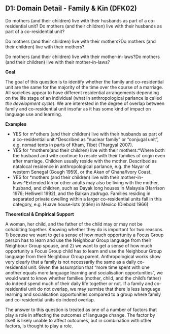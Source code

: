 
## D1: Domain Detail - Family & Kin (DFK02)

Do mothers (and their children) live with their husbands as part of a co-residential unit? Do mothers (and their children) live with their husbands as part of a co-residential unit?

Do mothers (and their children) live with their mothers?Do mothers (and their children) live with their mothers?

Do mothers (and their children) live with their mother-in-laws?Do mothers (and their children) live with their mother-in-laws?



**Goal**

The goal of this question is to identify whether the family and co-residential unit are the same for the majority of the time over the course of a marriage. All societies appear to have different residential arrangements depending on the life stage of an individual (what in anthropological parlance is called *the development cycle*). We are interested in the degree of overlap between family and co-residential unit insofar as it has some kind of impact on language use and learning.



**Examples**

- YES for m*others (and their children) live with their husbands as part of a co-residential unit:*Described as “nuclear family” or “conjugal unit”, e.g. nomad tents in parts of Kham, Tibet (Thargyal 2007).
- YES for *mothers(and their children) live with their mothers:*Where both the husband and wife continue to reside with their families of origin even after marriage. Children usually reside with the mother. Described as natalocal residence in anthropological parlance, e.g. the Nayar of western Senegal (Gough 1959), or the Akan of Ghana/Ivory Coast.
- YES for *mothers (and their children) live with their mother-in-laws:*Extended kin or other adults may also be living with the mother, husband, and children, such as Dayak long houses in Malaysia (Harrison 1976; Helliwell 1992), and the Balkan *zadruga*. Families residing in separated private dwelling within a larger co-residential units fall in this category, e.g. Huave house-lots (ndén) in Mexico (Diebold 1966)




**Theoretical & Empirical Support**

A woman, her child, and the father of the child may or may not be cohabiting together. Knowing whether they do is important for two reasons. 1) because we want to get a sense of how much opportunity a Focus Group person has to learn and use the Neighbour Group language from their Neighbour Group spouse, and 2) we want to get a sense of how much opportunity a Focus Group child has to learn and use the Neighbour Group language from their Neighbour Group parent. Anthropological works show very clearly that a family is not necessarily the same as a daily co-residential unit. Given the assumption that “more time spent with one another equals more language learning and socialisation opportunities”, we would want to know whether families (mother, child, and the child’s father) do indeed spend much of their daily life together or not. If a family and co-residential unit do not overlap, we may surmise that there is less language learning and socialisation opportunities compared to a group where family and co-residential units do indeed overlap.



The answer to this question is treated as one of a number of factors that play a role in affecting the outcomes of language change. The factor by itself is likely unable to affect outcomes, but in combination with other factors, is thought to play a role.
